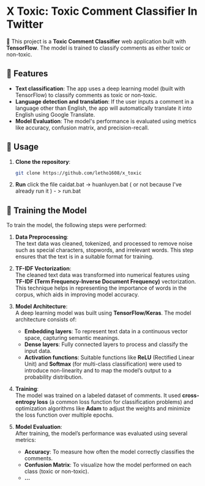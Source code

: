 # X Toxic: Toxic Comment Classifier In Twitter

🌟 This project is a **Toxic Comment Classifier** web application built with **TensorFlow**. The model is trained to classify comments as either toxic or non-toxic.

## 🚀 Features

- **Text classification**: The app uses a deep learning model (built with TensorFlow) to classify comments as toxic or non-toxic.
- **Language detection and translation**: If the user inputs a comment in a language other than English, the app will automatically translate it into English using Google Translate.
- **Model Evaluation**: The model's performance is evaluated using metrics like accuracy, confusion matrix, and precision-recall.

## 🎯 Usage

1. **Clone the repository**:
   ```bash
   git clone https://github.com/letho1608/x_toxic
2. **Run** click the file caidat.bat -> huanluyen.bat ( or not because I've already run it ) - > run.bat

## 🧠 Training the Model

To train the model, the following steps were performed:

1. **Data Preprocessing**:  
   The text data was cleaned, tokenized, and processed to remove noise such as special characters, stopwords, and irrelevant words. This step ensures that the text is in a suitable format for training.

2. **TF-IDF Vectorization**:  
   The cleaned text data was transformed into numerical features using **TF-IDF (Term Frequency-Inverse Document Frequency)** vectorization. This technique helps in representing the importance of words in the corpus, which aids in improving model accuracy.

3. **Model Architecture**:  
   A deep learning model was built using **TensorFlow/Keras**. The model architecture consists of:
   - **Embedding layers**: To represent text data in a continuous vector space, capturing semantic meanings.
   - **Dense layers**: Fully connected layers to process and classify the input data.
   - **Activation functions**: Suitable functions like **ReLU** (Rectified Linear Unit) and **Softmax** (for multi-class classification) were used to introduce non-linearity and to map the model’s output to a probability distribution.

4. **Training**:  
   The model was trained on a labeled dataset of comments. It used **cross-entropy loss** (a common loss function for classification problems) and optimization algorithms like **Adam** to adjust the weights and minimize the loss function over multiple epochs.

5. **Model Evaluation**:  
   After training, the model’s performance was evaluated using several metrics:
   - **Accuracy**: To measure how often the model correctly classifies the comments.
   - **Confusion Matrix**: To visualize how the model performed on each class (toxic or non-toxic).
   - **...**

